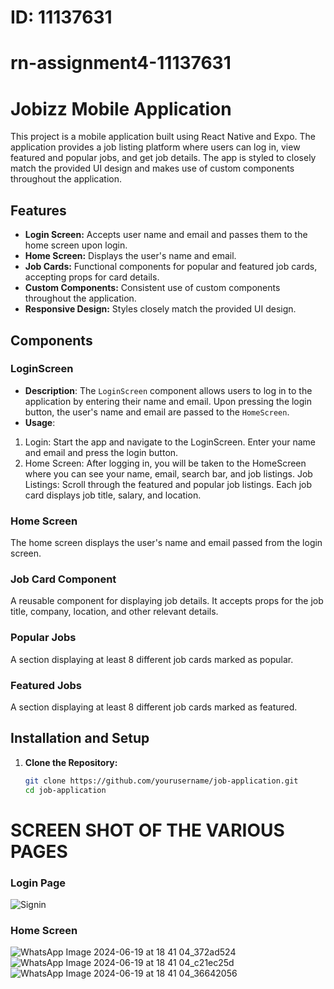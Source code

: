 # ID: 11137631
# rn-assignment4-11137631
# Jobizz Mobile Application

This project is a mobile application built using React Native and Expo. The application provides a job listing platform where users can log in, view featured and popular jobs, and get job details. The app is styled to closely match the provided UI design and makes use of custom components throughout the application.

## Features

- **Login Screen:** Accepts user name and email and passes them to the home screen upon login.
- **Home Screen:** Displays the user's name and email.
- **Job Cards:** Functional components for popular and featured job cards, accepting props for card details.
- **Custom Components:** Consistent use of custom components throughout the application.
- **Responsive Design:** Styles closely match the provided UI design.


## Components

### LoginScreen
- **Description**: The `LoginScreen` component allows users to log in to the application by entering their name and email. Upon pressing the login button, the user's name and email are passed to the `HomeScreen`.
- **Usage**:
 1. Login: Start the app and navigate to the LoginScreen. Enter your name and email and press the login button.
 2. Home Screen: After logging in, you will be taken to the HomeScreen where you can see your name, email, search bar, and job listings.
Job Listings: Scroll through the featured and popular job listings. Each job card displays job title, salary, and location.

### Home Screen

The home screen displays the user's name and email passed from the login screen.

### Job Card Component

A reusable component for displaying job details. It accepts props for the job title, company, location, and other relevant details.

### Popular Jobs

A section displaying at least 8 different job cards marked as popular.

### Featured Jobs

A section displaying at least 8 different job cards marked as featured.

## Installation and Setup

1. **Clone the Repository:**

   ```bash
   git clone https://github.com/yourusername/job-application.git
   cd job-application

# SCREEN SHOT OF THE VARIOUS PAGES
### Login Page
![Signin](https://github.com/EdiscoKes/rn-assignment4-11137631/assets/151837632/05b9c448-23cd-4369-9eec-1ec5c02367f5)

### Home Screen
![WhatsApp Image 2024-06-19 at 18 41 04_372ad524](https://github.com/EdiscoKes/rn-assignment4-11137631/assets/151837632/5c457c2f-605e-4e77-81bd-900a31b37b63)
![WhatsApp Image 2024-06-19 at 18 41 04_c21ec25d](https://github.com/EdiscoKes/rn-assignment4-11137631/assets/151837632/16c88b98-3c7d-41cd-a338-5098f65a8e81)
![WhatsApp Image 2024-06-19 at 18 41 04_36642056](https://github.com/EdiscoKes/rn-assignment4-11137631/assets/151837632/23aa9892-d43a-4a85-b6a1-9d822f1d61f5)





